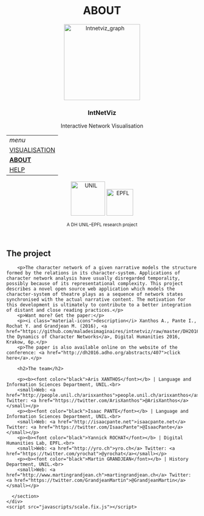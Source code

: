 <html>
  <body>
    <div class="wrapper">
      <header>
        <h1>ABOUT</h1>
        <img src="https://raw.githubusercontent.com/maladesimaginaires/intnetviz/gh-pages/img/intnetviz_graph.png" alt="Intnetviz_graph" style="width:200px;">
        <h3>IntNetViz</h3> 
        <p>Interactive Network Visualisation</p>
        <table style="width:100%">
          <tr>
            <td><i class="material-icons">menu</i></td>
          </tr>
          <tr>
            <td><a href="https://maladesimaginaires.github.io/intnetviz/">VISUALISATION</a></td>
          </tr>
          <tr>
            <td><b><a href="https://maladesimaginaires.github.io/intnetviz/about.html">ABOUT</a></b></td>
          </tr>
          <tr>
            <td><a href="https://maladesimaginaires.github.io/intnetviz/help.html">HELP</a></td>
          </tr>
        </table>
        <img src="https://raw.githubusercontent.com/maladesimaginaires/intnetviz/master/img/logo_unil.png" alt="UNIL" style="width:90px;">      <img src="https://raw.githubusercontent.com/maladesimaginaires/intnetviz/master/img/logo_epfl.jpg" alt="EPFL" style="width:70px;">
        <p><small>A DH UNIL–EPFL research project</small></p>
      </header>
      <section>
        <h2>The project</h2>

        <p>The character network of a given narrative models the structure formed by the relations in its character-system. Applications of character network analysis have usually disregarded temporality, possibly because of its representational complexity. This project describes a novel open source web application which models the character-system of theatre plays as a sequence of network states synchronised with the actual narrative content. The motivation for this development is ultimately to contribute to a better integration of distant and close reading practices.</p>
        <p>Want more? Get the paper:</p>
        <p><i class="material-icons">description</i> Xanthos A., Pante I., Rochat Y. and Grandjean M. (2016), <a href="https://github.com/maladesimaginaires/intnetviz/raw/master/DH2016_xanthos_et_al.pdf">Visualising the Dynamics of Character Networks</a>, Digital Humanities 2016, Krakow, 6p.</p>
        <p>The paper is also available online on the website of the conference: <a href="http://dh2016.adho.org/abstracts/407">click here</a>.</p>

        <h2>The team</h2>

        <p><b><font color="black">Aris XANTHOS</font></b> | Language and Information Sciences Department, UNIL.<br>
        <small>Web: <a href="http://people.unil.ch/arisxanthos">people.unil.ch/arisxanthos</a> Twitter: <a href="https://twitter.com/ArisXanthos">@ArisXanthos</a></small></p>
        <p><b><font color="black">Isaac PANTE</font></b> | Language and Information Sciences Department, UNIL.<br>
        <small>Web: <a href="http://isaacpante.net">isaacpante.net</a> Twitter: <a href="https://twitter.com/IsaacPante">@IsaacPante</a></small></p>
        <p><b><font color="black">Yannick ROCHAT</font></b> | Digital Humanities Lab, EPFL.<br>
        <small>Web: <a href="http://yro.ch">yro.ch</a> Twitter: <a href="https://twitter.com/yrochat">@yrochat</a></small></p>
        <p><b><font color="black">Martin GRANDJEAN</font></b> | History Department, UNIL.<br>
        <small>Web: <a href="http://www.martingrandjean.ch">martingrandjean.ch</a> Twitter: <a href="https://twitter.com/GrandjeanMartin">@GrandjeanMartin</a></small></p>

      </section>
    </div>
    <script src="javascripts/scale.fix.js"></script>
    
  </body>
</html>
